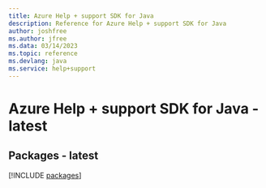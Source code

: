```yaml
---
title: Azure Help + support SDK for Java
description: Reference for Azure Help + support SDK for Java
author: joshfree
ms.author: jfree
ms.data: 03/14/2023
ms.topic: reference
ms.devlang: java
ms.service: help+support
---
```

# Azure Help + support SDK for Java - latest
## Packages - latest
[!INCLUDE [packages](help-+-support-index.md)]